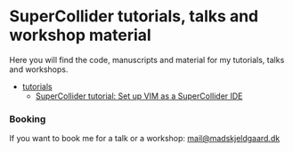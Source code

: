 # SuperCollider tutorials, talks and workshop material 

Here you will find the code, manuscripts and material for my tutorials, talks
and workshops.

* [tutorials](tutorials)
    * [SuperCollider tutorial: Set up VIM as a SuperCollider IDE](tutorials/scvim/scvim-installation.md)


### Booking

If you want to book me for a talk or a workshop: mail@madskjeldgaard.dk
